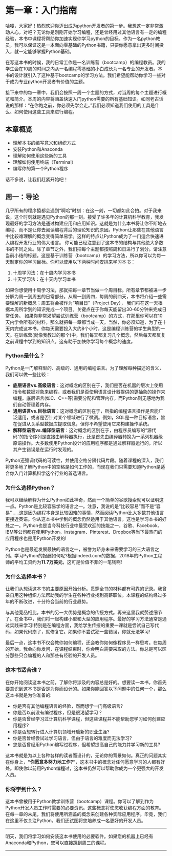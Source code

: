 # 第一章：入门指南
哈喽，大家好！热烈欢迎你迈出成为python开发者的第一步。我想这一定非常激动人心，对吧？无论你是刚刚开始学习编程，还是曾经用过其他语言有一定的编程经验，本书中课程将帮助你加速实现你学习python的目标。作为一名python教员，我可以保证这是一本面向零基础的Python书籍，只要你愿意拿出更多时间投入，就一定能够掌握Python基础。

在写这本书的时候，我的日常工作是一名训练营（bootcamp）的编程教员。我的学生会在10周的时间之内从一名编程零基础的小白成长为一名专业的开发者。本书的设计就引入了这种基于bootcamp的学习方法。我们希望能帮助你学习一些对于成为专业python开发者有价值的主题。

接下来中的每一章中，我们会按照一周一个主题的方式，对当周的每个主题进行概览和简介。本周的内容将涵盖快速入门python需要的所有基础知识。如同老古话说的那样：“在你跑之前，你必须先学会走。”我们必须知道我们使用的工具是什么、如何使用这些工具来进行编程。

## 本章概览
- 理解本书的编写意义和组织方式
- 安装Python和Anaconda
- 理解如何使用这些新的工具
- 理解如何使用终端（Terminal）
- 编写你的第一个Python程序

话不多说，让我们赶紧开始吧！

## 周一：导论
几乎所有的程序猿都会遇到“啊哈”时刻：在这一刻，一切都如此合拍。对于我来说，这个时刻就是遇见Python的那一刻。接受了许多年的计算机科学教育，我发现最好的学习方法是通过构建应用和应用知识。这就是为什么本书将让你不断地去编程、而不是让你去阅读编程背后的理论知识的原因。Python让那些在其他语言中比较难理解的概念变得简单易学。这样的特点让Python成为了一门适合快速进入编程开发行业的伟大语言。
你可能已经注意到了这本书的结构与其他绝大多数书的不同之处。除了章节之外，我们把每个主题都按照周和日进行了划分。请注意当前小结的标题。这是基于训练营（bootcamp）的学习方法，所以你可以为每一天制定你的学习目标。你可以使用以下两种时间安排来学习本书：

1. 十周学习法：在十周内学习本书
2. 十天学习法：在十天内学习本书

如果你想使用十周学习法，那就把每一章节当做一个周目标。所有章节都被进一步分解为周一到周五的日常部分。从周一到周四，每周的前四天，本书将介绍一些需要理解的新概念；周五将会被作为“项目日”（Project Day）， 我们将在这一天根据本周所学到的知识完成一个项目。关键点在于你每天能留出30-60分钟来完成日常任务。
如果你非常渴望尝试训练营（bootcamp）的方式，在那里你可以在10天内学会所有的材料，那么就把每一章都当成一天。当然，你必须知道，为了在十天内完成这本书，你每天需要投入大约8个小时，这是编程训练营的学生典型的一天。在训练营(就像我教过的那个)中，我们每天都复习几个概念，然后每天都反复之前课程中学到的知识点。这有助于加快你学习每个概念的速度。

### Python是什么？
Python是一门解释型的、高级的、通用的编程语言。为了理解每种描述的含义，我们可以做一些比较：

- **底层语言vs.高级语言**：这对概念的区别在于，我们是否在机器的层次上使用指令和数据对象来编程，或者我们是否使用语言设计器提供的更抽象的操作来编程。底层语言(如C、C++等)需要分配和管理内存，而Python则无感地为我们自动管理着内存。
- **通用语言vs.目标语言**：这对概念的区别在于，所指的编程语言操作是否能广泛适用，或者是否针对某个领域进行了微调。例如，SQL是一种目标语言，旨在促进从关系型数据库提取信息，但你不希望使用它来构建操作系统。
- **解释型语言vs.编译型语言**：这对概念的区别在于，由程序员编写的“源代码”的指令序列是直接由解释器执行，还是首先由编译器转换为一系列机器级原语操作。大多数使用Python设计的应用程序都是通过解释器运行的，所以其产生错误是在运行时发现的。

Python还强调代码的可读性，并使用空格分隔代码片段。随着课程的深入，我们将更多地了解Python中的空格是如何工作的，而现在我们只需要知道Python是适合你入门计算机科学这个行业的首选语言。

### 为什么选择Python？
我可以继续解释为什么Python如此神奇，然而一个简单的谷歌搜索就可以证明这一点。Python是比较容易学的语言之一。注意，我说的是“比较容易”而不是“容易”……这是因为编程本身是比较困难的事情，然而阅读Python比大多数其他语言更接近英语。你从这本书中学到的概念仍然适用于其他语言，这也是学习本书的好处之一。Python也是当今科技行业中最受欢迎的技能之一，谷歌、Facebook、IBM等公司都在使用Python。Instagram、Pinterest、Dropbox等当下最热门的应用程序也是用Python开发的!

Python也是最近发展最快的语言之一，被誉为跻身未来需要学习的三大语言之列。学习Python的报酬如何呢?根据Indeed.com的数据，2018年的Python工程师的平均工资约为**11.7万美元**，这可是价值不菲的一笔钱啊!

### 为什么选择本书？
让我们从想读这本书的主要原因开始分析。贯穿全书的材料都有可靠的记录。我曾亲自用这种组织方法帮助我的学生在各种行业找到高薪职位。本课程的结构经过多年的不断改进，十分符合当前的行业趋势。

与其他竞品相比，本书的另一大优势是概念的传授方式。再来这里我就赘述细节了。在全书中，我们将一起构建小型和大型的应用程序。最好的学习方法通常是通过实践来学习!特别是在编程方面，我给学生传授的重要一课就是尝试自己写代码，如果代码崩了，就修复它。如果你不尝试犯一些错误，你就无法学习!

最后一点，这本书不仅会教你如何编程，还会教你如何像程序员一样思考。在每周的开始，我会向你发问，在课程结束时，你会明白需要采取的方法。你总是可以区分那些只会编程的人和那些有经验的开发人员。

### 这本书适合谁？
在你开始阅读这本书之前，了解你将涉及的内容总是好的。想要读一本书，你首先要意识到这本书是否是为你而设计的。如果你能回答以下问题中的任何一个，那么这本书就是为你准备的:
- 你是否有其他编程语言的经验，然而想学一门高级语言?
- 你是否以前没有编过程序，但是很渴望学习？
- 你是否曾经学习过计算机科学课程，但这些课程并不能帮助您学习如何创建应用程序?
- 你是否想转行进入计算机领域开启新的职业生涯?
- 你是否曾经尝试过学习语言，但由于语言的难度而无法学习?
- 您是否曾经用Python编写过程序，但希望提高自己的能力并学习新的工具?

这本书就是为以上各种各样的读者而设计的，无论你的背景如何。真正的问题其实在你身上，**“你愿意多努力地工作?”**，这本书中的概念对任何愿意学习的人都有好处。即使你以前用Python编程过，这本书仍然可以帮助你成为一个更强大的开发人员。


### 你将学到什么？
这本书曾被用于Python教学训练营（bootcamp）课程。你可以了解到作为Python开发人员工作时需要的必要资讯。这些概念将使您收获编程方面的教育。在每一章的末尾，我们将使用所涵盖的概念来创建各种实际应用程序。毕竟，我们在这里不仅关注Python，我们还试图将您培养成一名更好的开发人员。

----

明天，我们将学习如何安装这本书使用的必要软件。如果您的机器上已经有Anaconda和Python，您可以直接跳到周三的课程。

----

